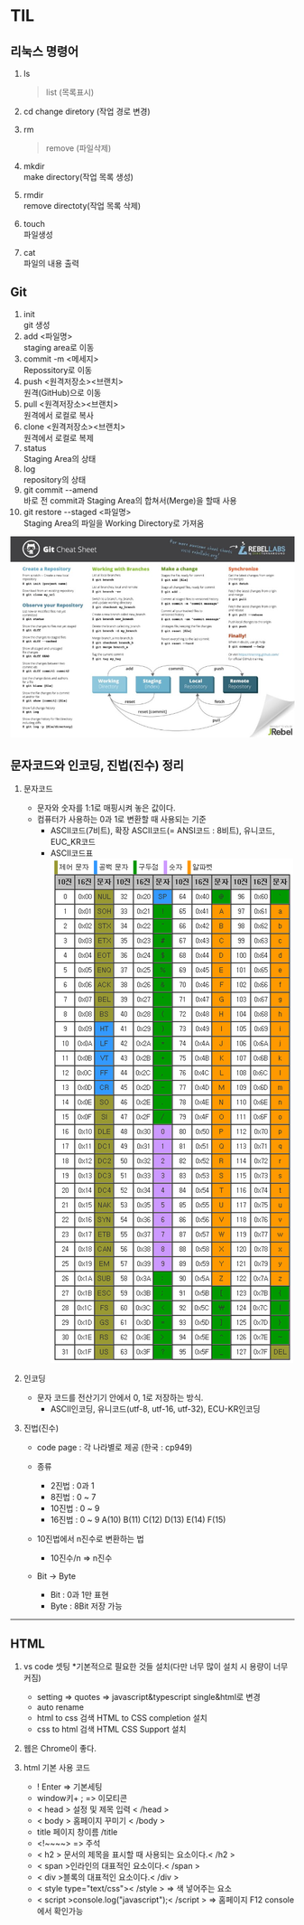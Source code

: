 # TIL

## 리눅스 명령어

1. ls

   > list (목록표시)

2. cd
   change diretory (작업 경로 변경)

3. rm

   > remove (파일삭제)

4. mkdir  
   make directory(작업 목록 생성)

5. rmdir  
   remove directoty(작업 목록 삭제)

6. touch  
   파일생성

7. cat  
   파일의 내용 출력

## Git

1. init  
   git 생성
2. add <파일명>  
   staging area로 이동
3. commit -m <메세지>  
   Repossitory로 이동
4. push <원격저장소><브랜치>  
   원격(GitHub)으로 이동
5. pull <원격저장소><브랜치>  
   원격에서 로컬로 복사
6. clone <원격저장소><브랜치>  
   원격에서 로컬로 복제
7. status  
   Staging Area의 상태
8. log  
   repository의 상태
9. git commit --amend  
   바로 전 commit과 Staging Area의 합쳐서(Merge)을 할때 사용
10. git restore --staged <파일명>  
     Staging Area의 파일을 Working Directory로 가져옴

![git sheat sheet](asset/gitsheatsheet.gif)

## 문자코드와 인코딩, 진법(진수) 정리

1. 문자코드

   - 문자와 숫자를 1:1로 매핑시켜 놓은 값이다.
   - 컴퓨터가 사용하는 0과 1로 변환할 때 사용되는 기준
     - ASCII코드(7비트), 확장 ASCII코드(= ANSI코드 : 8비트), 유니코드, EUC_KR코드
     - ASCII코드표![ASCII코드표](asset/askii.png)

2. 인코딩

   - 문자 코드를 전산기기 안에서 0, 1로 저장하는 방식.
     - ASCII인코딩, 유니코드(utf-8, utf-16, utf-32), ECU-KR인코딩

3. 진법(진수)

   - code page : 각 나라별로 제공 (한국 : cp949)

   * 종류

     - 2진법 : 0과 1
     - 8진법 : 0 ~ 7
     - 10진법 : 0 ~ 9
     - 16진법 : 0 ~ 9 A(10) B(11) C(12) D(13) E(14) F(15)

   * 10진법에서 n진수로 변환하는 법

     - 10진수/n => n진수

   * Bit -> Byte
     - Bit : 0과 1만 표현
     - Byte : 8Bit 저장 가능

---

## HTML

1. vs code 셋팅 \*기본적으로 필요한 것들 설치(다만 너무 많이 설치 시 용량이 너무 커짐)

   - setting => quotes => javascript&typescript single&html로 변경
   - auto rename
   - html to css 검색 HTML to CSS completion 설치
   - css to html 검색 HTML CSS Support 설치

2. 웹은 Chrome이 좋다.

3. html 기본 사용 코드
   - ! Enter => 기본세팅
   - window키+ ; => 이모티콘
   - < head > 설정 및 제목 입력 < /head >
   - < body > 홈페이지 꾸미기 < /body >
   - title 페이지 창이름 /title
   - <!~~~~> => 주석
   - < h2 > 문서의 제목을 표시할 때 사용되는 요소이다.< /h2 >
   - < span >인라인의 대표적인 요소이다.< /span >
   - < div >블록의 대표적인 요소이다.< /div >
   - < style type="text/css">< /style > => 색 넣어주는 요소
   - < script >console.log("javascript");< /script > => 홈페이지 F12 console에서 확인가능
